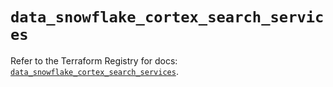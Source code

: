 # `data_snowflake_cortex_search_services`

Refer to the Terraform Registry for docs: [`data_snowflake_cortex_search_services`](https://registry.terraform.io/providers/snowflakedb/snowflake/2.5.0/docs/data-sources/cortex_search_services).
